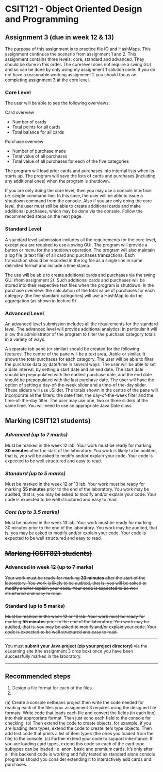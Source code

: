 # CSIT121 - Object Oriented Design and Programming

## Assignment 3 (due in week 12 & 13)

The purpose of this assignment is to practice file IO and HashMaps. This assignment continues the scenario from assignment 1 and 2. This assignment contains three levels: core, standard and advanced. They should be done in this order. The core level does not require a swing GUI and so can be done by only using my
assignment 1 solution code. If you do not have a reasonable working assignment 2 you should focus on completing assignment 3 at the core level.


### Core Level

The user will be able to see the following overviews:

Card overview
- Number of cards
- Total points for all cards
- Total balance for all cards

Purchase overview
- Number of purchase made
- Total value of all purchases
- Total value of all purchases for each of the five categories

The program will load prior cards and purchases into internal lists when its starts up. The program will save the lists of cards and purchases (including any additional ones) when the program is shutdown. 

If you are only doing the core level, then you may use a console interface i.e. simple command line. In this case, the user will be able to issue a shutdown command from the console. Also if you are only doing the core level, the user must still be able to create additional cards and make additional purchases, which may be done via the console. Follow the recommended steps on the next page.

### Standard Level

A standard level submission includes all the requirements for the core level, except you are required to use a swing GUI. The program will provide a button or menu for the shutdown operation. The program will also maintain a log file (a text file) of all card and purchases transactions. Each transaction should be recorded in the log file as a single line in some delimited format and include a time stamp. 

The use will be able to create additional cards and purchases via the swing GUI (from assignment 2). Such additional cards and purchases will be stored into their respective text files when the program is shutdown. In the purchase overview: the calculation of the total value of purchases for each category (the five standard categories) will use a HashMap to do the aggregation (as shown in lecture 9).

### Advanced Level

An advanced level submission includes all the requirements for the standard level. The advanced level will provide additional analytics: in particular it will allow the administrator of the program to filter the purchase category totals in a variety of ways.

A separate tab pane (or similar) should be created for the following features. The centre of the pane will be a text area, Jtable or similar. It shows the total purchases for each category. The user will be able to filter the purchase data by date/time in several ways. The user will be able to set a date interval, by setting a start date and an end date. The start date should be prepopulated with the earliest purchase date, and the end date should be prepopulated with the last purchase date. The user will have the option of setting a day-of-the-week slider and a time-of the-day slider. These sliders will use JSlider. The totals shown in the centre of the pane will incorporate all the filters: the date filter, the day-of-the-week filter and the time-of-the-day filter. The user may use one, two or three sliders at the same time. You will need to use an appropriate Java Date class.

## Marking (CSIT121 students)
### *Advanced (up to 7 marks)*

Must be marked in the week 12 lab. Your work must be ready for marking **30 minutes** after the start of the laboratory. You work is likely to be audited, that is, you will be asked to modify and/or explain your code. Your code is expected to be well structured and easy to read.

### *Standard (up to 5 marks)*

Must be marked in the week 12 or 13 lab. Your work must be ready for marking **55 minutes** prior to the end of the laboratory. You work may be audited, that is, you may be asked to modify and/or explain your code. Your code is expected to be well structured and easy to read.

### *Core (up to 3.5 marks)*

Must be marked in the week 13 lab. Your work must be ready for marking 30 minutes prior to the end of the laboratory. You work may be audited, that is, you may be asked to modify and/or explain your code. Your code is expected to be well structured and easy to read.

## ~~Marking (CSIT821 students)~~

### ~~Advanced in week 12 (up to 7 marks)~~

~~Your work must be ready for marking **30 minutes** after the start of the laboratory. You work is likely to be audited, that is, you will be asked to modify and/or explain your code. Your code is expected to be well structured and easy to read.~~

### ~~Standard (up to 5 marks)~~

~~Must be marked in the week 12 or 13 lab. Your work must be ready for marking **55 minutes** prior to the end of the laboratory. You work may be audited, that is, you may be asked to modify and/or explain your code. Your code is expected to be well structured and easy to read.~~

---

You must **submit your Java project (zip your project directory)** via the eLearning site (the assignment 3 drop box) once you have been successfully marked in the laboratory.

---

## Recommended steps

1. Design a file format for each of the files.
2. 
  (a) Create a console netbeans project then write the code needed for reading each of the files your assignment 3 requires using the designed file formats. Write code that loads each file and convert the fields (in each line) into their appropriate format. Then just echo each field to the console for checking. 
  (b) Then extend the code to create objects, for example, if you are loading item types, extend the code to create item type objects. Then add test code that prints a list of item types (the ones you loaded from the file) to the console.
  (c) Further extend your code to support inheritance. If you are loading card types, extend this code so each of the card type subtypes can be loaded i.e. anon, basic and premium cards. It’s only after all this backend code is working and fully tested as standard alone console programs should you consider extending it to interactively add cards and purchases.
